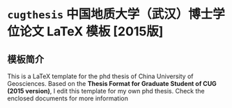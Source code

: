 # `cugthesis` 中国地质大学（武汉）博士学位论文 LaTeX 模板 [2015版]

## 模板简介

This is a LaTeX template for the phd thesis of China University of Geosciences. Based on the **Thesis Format for Graduate Student of CUG (2015 version)**, I edit this template for my own phd thesis. 
Check the enclosed documents for more information 